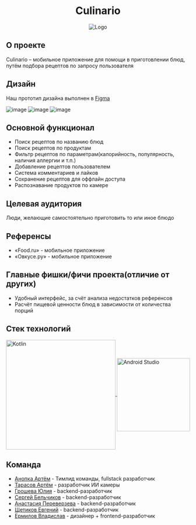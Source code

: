 <h1 align=center>Culinario</h1>

<div align=center>
  <img alt="Logo" src=https://github.com/user-attachments/assets/0f75a2ab-df9b-48b9-a722-f2021df5451b>
</div>

## О проекте

Culinario – мобильное приложение для помощи в приготовлении блюд, путём подбора рецептов по запросу пользователя

## Дизайн

Наш прототип дизайна выполнен в [Figma](https://www.figma.com/design/WBQQRtPkpEqyYMuUqj4vl8/Culinario)

![image](https://github.com/user-attachments/assets/5ed2cd65-bd1a-4f1f-bbe0-61ad389cbea5)
![image](https://github.com/user-attachments/assets/8c4b9f34-b652-405c-a238-cc3c92350999)
![image](https://github.com/user-attachments/assets/06577a64-60f5-4b33-9a08-439a46bc11e3)


## Основной функционал

- Поиск рецептов по названию блюд
- Поиск рецептов по продуктам
- Фильтр рецептов по параметрам(калорийность, популярность, наличия аллергии и т.п.)
- Добавление рецептов пользователем
- Система комментариев и лайков
- Сохранение рецептов для оффлайн доступа
- Распознавание продуктов по камере

## Целевая аудитория

Люди, желающие самостоятельно приготовить то или иное блюдо

## Референсы

- «Food.ru» - мобильное приложение
- «Овкусе.ру» - мобильное приложение

## Главные фишки/фичи проекта(отличие от других)

- Удобный интерфейс, за счёт анализа недостатков референсов
- Расчёт пищевой ценности блюд в зависимости от количества порций

## Стек технологий

<div>
  <a href="https://kotlinlang.org/">
    <img align=center src="https://user-images.githubusercontent.com/63420603/154792502-5d96b5cd-79b6-4edb-b855-fdf674aa00ed.png" alt="Kotlin" height=300>
  </a>  
  <a href="https://developer.android.com/studio">
    <img align=center src="https://habrastorage.org/getpro/habr/post_images/7cd/975/a25/7cd975a258b183f96cbbf5e2696623d8.png" alt="Android Studio" height=200>
  </a>
</div>

## Команда
* [Анопка Артём](https://github.com/veselchak24) - Тимлид команды, fullstack разработчик
* [Тарасов Артём](https://github.com/TarasovArtem2005) - разработчик ИИ камеры
* [Грошева Юлия](https://github.com/yuliya-grosheva) - backend-разработчик
* [Сергей Бельчиков](https://github.com/RePti-LoiD) - backend-разработчик
* [Анастасия Переверзева](https://github.com/Anastasia2306) - backend-разработчик
* [Щетиков Евгений](https://github.com/evgenious6) - backend-разработчик
* [Ермилов Владислав](https://github.com/Shijeroo) - дизайнер + frontend-разработчик
